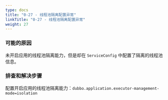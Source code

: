 ```yaml
---
type: docs
title: "0-27 - 线程池隔离配置异常"
linkTitle: "0-27 - 线程池隔离配置异常"
weight: 27
---
```


### 可能的原因

未开启应用的线程池隔离能力，但是却在 `ServiceConfig` 中配置了隔离的线程池信息。

### 排查和解决步骤

配置开启应用的线程池隔离能力：`dubbo.application.executor-management-mode=isolation`

<p style="margin-top: 3rem;"> </p>